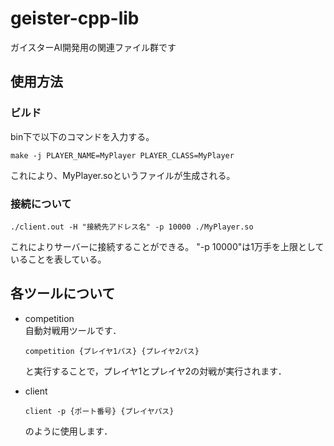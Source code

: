 # geister-cpp-lib
ガイスターAI開発用の関連ファイル群です

## 使用方法

### ビルド
bin下で以下のコマンドを入力する。
```
make -j PLAYER_NAME=MyPlayer PLAYER_CLASS=MyPlayer
```
これにより、MyPlayer.soというファイルが生成される。

### 接続について
```
./client.out -H "接続先アドレス名" -p 10000 ./MyPlayer.so
```
これによりサーバーに接続することができる。
"-p 10000"は1万手を上限としていることを表している。

## 各ツールについて
- competition  
  自動対戦用ツールです．  
  ```
  competition {プレイヤ1パス} {プレイヤ2パス}
  ```
  と実行することで，プレイヤ1とプレイヤ2の対戦が実行されます．
  
- client    
  ```
  client -p {ポート番号} {プレイヤパス}
  ```
  のように使用します．